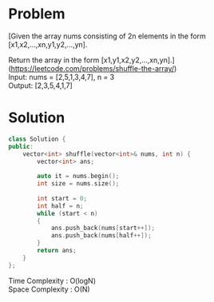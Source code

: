 # Problem   
[Given the array nums consisting of 2n elements in the form [x1,x2,...,xn,y1,y2,...,yn].   

Return the array in the form [x1,y1,x2,y2,...,xn,yn].](https://leetcode.com/problems/shuffle-the-array/)  
Input: nums = [2,5,1,3,4,7], n = 3   
Output: [2,3,5,4,1,7]        

# Solution 

```cpp	
class Solution {
public:
    vector<int> shuffle(vector<int>& nums, int n) {
        vector<int> ans;
        
        auto it = nums.begin();
        int size = nums.size();
        
        int start = 0;
        int half = n;
        while (start < n)
        {
            ans.push_back(nums[start++]);
            ans.push_back(nums[half++]);
        }
        return ans;
    }
};
```
Time Complexity : O(logN)   
Space Complexity : O(N)